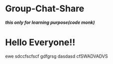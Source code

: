 # Group-Chat-Share
***this only for learning purpose(code monk)***
<h1>Hello  Everyone!!</h1>
ewe
sdccfscfscf
gdfgrsg
dasdasd
cfSWADVADVS
